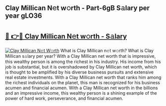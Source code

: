 ## Clay Millican N𝚎t w𝚘rth - Part-6gB S𝚊lary per year gLO36

# <h2><a href="http://gc343ri.nevu.top/?p=Clay+Millican">🔗 👉🔴 Clay Millican N𝚎t w𝚘rth - S𝚊lary</a></h2>

[![Clay Millican N𝚎t W𝚘rth](https://i.imgur.com/Oavwk0R.jpeg)](http://gc343ri.nevu.top/?p=Clay+Millican)
What is Clay Millican n𝚎t w𝚘rth? What is Clay Millican s𝚊lary per year?
With a Clay Millican net worth that is impressive, this wealthy person is among the richest in his industry. His income from his job is substantial, but it is overshadowed by Clay Millican net worth, which is thought to be amplified by his diverse business pursuits and extensive real estate investments. With a Clay Millican net worth that ranks him among the richest individuals on the planet, this man is recognized for his business acumen and financial acumen. With a Clay Millican net worth in the billions and an impressive income, this wealthy person is a shining example of the power of hard work, perseverance, and financial acumen.
